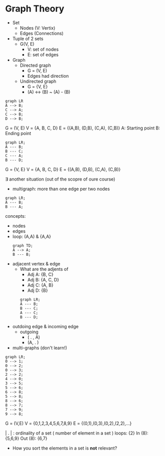 # Graph Theory
- Set
	- Nodes (V: Vertix)
	- Edges (Connections)
- Tuple of 2 sets
	- G(V, E)
		- V: set of nodes
		- E: set of edges
- Graph
	- Directed graph
		- G = (V, E)
		- Edges had direction
	- Undirected graph
		- G = {V, E}
		- (A) <-> (B) ~ (A) - (B)

```mermaid
graph LR
A --> B;
C --> A;
C --> B;
D --> B;
```
G = (V, E)
V = {A, B, C, D}
E = {(A,B), (D,B), (C,A), (C,B)}
A: Starting point
B: Ending point

```mermaid
graph LR;
A --- B;
B --- C;
C --- A;
B --- D;
```
G = {V, E}
V = {A, B, C, D}
E = {(A,B), (D,B), (C,A), (C,B)}

∃ another situation (out of the scopre of oure course)
- multigraph: more than one edge per two nodes
```mermaid
graph LR;
A --- B;
B --- A;
```

concepts:
- nodes
- edges
- loop: (A,A) & {A,A}
	```mermaid
	graph TD;
	A --> A;
	B --- B;
	```
- adjacent vertex & edge
	- What are the adjents of 
		- Adj A: {B, C}
		- Adj B: {A, C, D}
		- Adj C: {A, B}
		- Adj D: {B}
		```mermaid
		graph LR;
		A --- B;
		B --- C;
		A --- C;
		B --- D;
		```
- outdoing edge & incoming edge
	- outgoing
		- ( . , A)
		- (A, . )
- multi-graphs (don't learn!)

```mermaid
graph LR;
0 --> 1;
0 --> 2;
0 --> 3;
2 --> 2;
4 --> 0;
3 --> 5;
5 --> 6;
6 --> 8;
5 --> 8;
8 --> 6;
8 --> 7;
7 --> 9;
9 --> 8;
```
G = (V,E)
V = {0,1,2,3,4,5,6,7,8,9}
E = {(0,1),(0,3),(0,2),(2,2),...}

| .  | : ordinality of a set ( number of element in a set ) 
loops: {2}
In (8): {5,6,9}
Out (8): {6,7}

- How you sort the elements in a set is **not** relevant?



